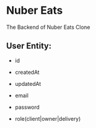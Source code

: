 # Nuber Eats

The Backend of Nuber Eats Clone

## User Entity:

- id
- createdAt
- updatedAt

- email
- password
- role(client|owner|delivery)
